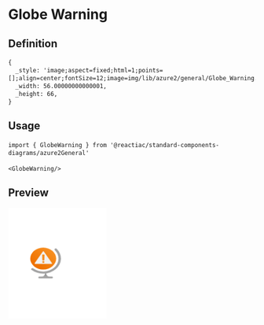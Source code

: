 # Globe Warning

## Definition

```
{
  _style: 'image;aspect=fixed;html=1;points=[];align=center;fontSize=12;image=img/lib/azure2/general/Globe_Warning.svg;strokeColor=none;',
  _width: 56.00000000000001,
  _height: 66,
}
```

## Usage

```
import { GlobeWarning } from '@reactiac/standard-components-diagrams/azure2General'

<GlobeWarning/>
```

## Preview

<img src="./globe-warning.png" width="200"/>
